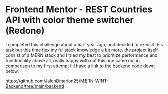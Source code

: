 # Frontend Mentor - REST Countries API with color theme switcher (Redone)

I completed this challenge about a half year ago, and decided to re-visit this task but this time flex my fullstack knowledge a bit more. the project itself consist of a MERN stack and I tried my best to prioritize performance and functionality above all, really happy with out this one came out in comparison to my first attempt I'll have a link to the backend code down below.


https://github.com/JalenDmarion25/MERN-WINT-Backend/tree/main/backend
